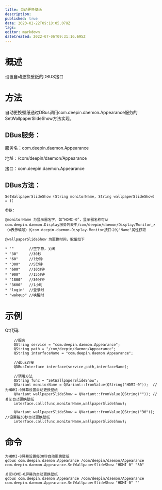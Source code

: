```yaml
---
title: 自动更换壁纸
description: 
published: true
date: 2023-02-22T09:10:05.078Z
tags: 
editor: markdown
dateCreated: 2022-07-06T09:31:16.695Z
---
```


# 概述
设置自动更换壁纸的DBUS接口

# 方法
自动更换壁纸通过DBus调用com.deepin.daemon.Appearance服务的SetWallpaperSlideShow方法实现。

## DBus服务：

服务名：com.deepin.daemon.Appearance

地址：/com/deepin/daemon/Appearance

接口：com.deepin.daemon.Appearance
## DBus方法：
```
SetWallpaperSlideShow (String monitorName, String wallpaperSlideShow) ↦ ()

参数:

@monitorName 为显示器名字，如“HDMI-0”，显示器名称可从com.deepin.daemon.Display服务列表中/com/deepin/daemon/Display/Monitor_×（×表示编号）的com.deepin.daemon.Display.Monitor接口中的"Name"属性获取

@wallpaperSlideShow 为更换时间，取值如下

* ""       //空字符，关闭
* "30"     //30秒
* "60"     //1分钟
* "300"    //5分钟
* "600"    //10分钟
* "900"    //15分钟
* "1800"   //30分钟
* "3600"   //1小时
* "login"  //登录时
* "wakeup" //唤醒时
```
# 示例
Qt代码:
```
    //服务
    QString service = "com.deepin.daemon.Appearance";
    QString path = "/com/deepin/daemon/Appearance";
    QString interfaceName = "com.deepin.daemon.Appearance";

    //dbus连接
    QDBusInterface interface(service,path,interfaceName);

    //调用方法
    QString func = "SetWallpaperSlideShow";
    QVariant monitorName = QVariant::fromValue(QString("HDMI-0"));  //为HDMI-0屏幕设置自动更换壁纸
    QVariant wallpaperSlideShow = QVariant::fromValue(QString("")); //关闭自动更换壁纸
    interface.call(func,monitorName,wallpaperSlideShow);

    QVariant wallpaperSlideShow = QVariant::fromValue(QString("30")); //设置每30秒自动更换壁纸
    interface.call(func,monitorName,wallpaperSlideShow);
```
# 命令
```
为HDMI-0屏幕设置每30秒自动更换壁纸
qdbus com.deepin.daemon.Appearance /com/deepin/daemon/Appearance com.deepin.daemon.Appearance.SetWallpaperSlideShow "HDMI-0" "30"

关闭HDMI-0屏幕的自动更换壁纸
qdbus com.deepin.daemon.Appearance /com/deepin/daemon/Appearance com.deepin.daemon.Appearance.SetWallpaperSlideShow "HDMI-0" ""
```